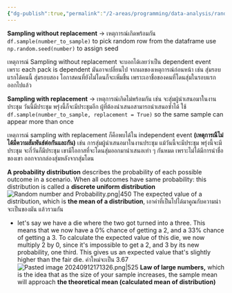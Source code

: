 ```yaml
---
{"dg-publish":true,"permalink":"/2-areas/programming/data-analysis/random-number-and-probability/","created":"2024-09-12T15:47:08.048+07:00","updated":"2025-09-02T22:59:45.095+07:00"}
---
```


**Sampling without replacement** -> เหตุการณ์เกิดพร้อมกัน
`df.sample(number_to_sample)` to pick random row from the dataframe
use `np.random.seed(number)` to assign seed

เหตุการณ์ Sampling without replacement จะบอกได้เลยว่าเป็น dependent event เพราะ each pack is dependent มันอาจเปลี่ยนไป จากผลของเหตุการณ์ก่อนหน้า เช่น สุ่มรอบแรกได้คนนี้ สุ่มรอบสอง โอกาสคนที่ยังไม่โดนก็จะเพิ่มขึ้น เพราะเอาชื่อของคนที่โดนสุ่มในรอบแรกออกไปแล้ว


**Sampling with replacement** -> เหตุการณ์เกิดไม่พร้อมกัน เช่น จะสุ่มผู้นำเสนอมาในงานประชุม วันนี้มีประชุม พรุ่งนี้ก็จะมีประชุมอีก ผู้ที่ต้องนำเสนอสามารถนำเสนอซ้ำได้
ใช้ `df.sample(number_to_sample, replacement = True)` so the same sample can appear more than once

เหตุการณ์ sampling with replacement ก็คือพบได้ใน independent event **(เหตุการณืไม่ได้มีความสัมพันธ์ต่อกันและกัน)** เช่น การสุ่มผู้นำเสนอมาในงานประชุม แม้วันนี้จะมีประชุม พรุ่งนี้จะมีประชุม จะกี่วันก็มีประชุม เขามีโอกาสที่จะโดนสุ่มออกมานำเสนอเท่า ๆ กันหมด เพราะไม่ได้มีการนำชื่อของเขา ออกจากกล่องสุ่มหลังจากสุ่มโดน


**A probability distribution** describes the probability of each possible outcome in a scenario.
When all outcomes have same probability: this distribution is called a **discrete uniform distribution**
![Random number and Probability.png|450](/img/user/3%20Resources/Attachment/Random%20number%20and%20Probability.png)
The expected value of a distribution, which is **the mean of a distribution**, เอาค่าที่เป็นไปได้มาคูณกับความน่าจะเป็นของมัน แล้วรวมกัน
- let's say we have a die where the two got turned into a three. This means that we now have a 0% chance of getting a 2, and a 33% chance of getting a 3. To calculate the expected value of this die, we now multiply 2 by 0, since it's impossible to get a 2, and 3 by its new probability, one third. This gives us an expected value that's slightly higher than the fair die. ค่าใหม่จะเป็น 3.67
![Pasted image 20240912171326.png|525](/img/user/3%20Resources/Attachment/Pasted%20image%2020240912171326.png)
**Law of large numbers,** which is the idea that as the size of your sample increases, the sample mean will approach **the theoretical mean (calculated mean of distribution)** 

